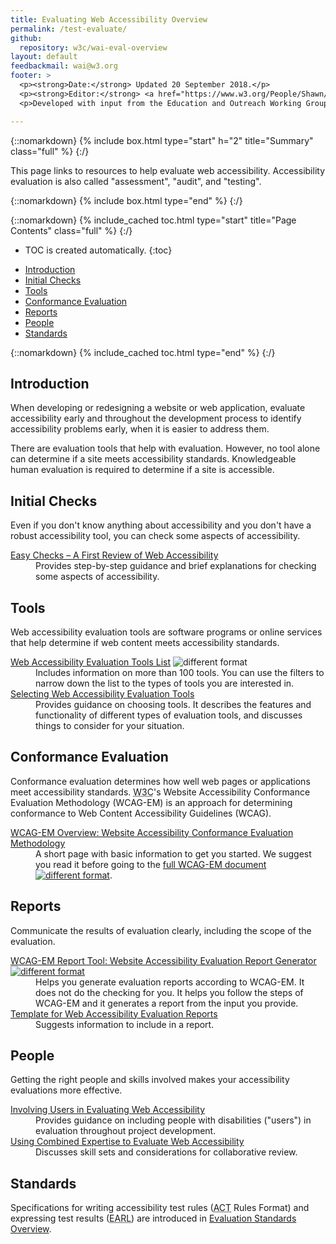 ```yaml
---
title: Evaluating Web Accessibility Overview
permalink: /test-evaluate/
github: 
  repository: w3c/wai-eval-overview
layout: default
feedbackmail: wai@w3.org
footer: >
  <p><strong>Date:</strong> Updated 20 September 2018.</p>
  <p><strong>Editor:</strong> <a href="https://www.w3.org/People/Shawn/">Shawn Lawton Henry</a>.</p>
  <p>Developed with input from the Education and Outreach Working Group (<a href="http://www.w3.org/WAI/EO/">EOWG</a>).</p>

---
```


{::nomarkdown}
{% include box.html type="start" h="2" title="Summary" class="full" %}
{:/}

This page links to resources to help evaluate web accessibility. Accessibility evaluation is also called "assessment", "audit", and "testing".

{::nomarkdown}
{% include box.html type="end" %}
{:/}


{::nomarkdown}
{% include_cached toc.html type="start" title="Page Contents" class="full" %}
{:/}

-   TOC is created automatically.
{:toc}
<ul>
<li><a href="#intro">Introduction</a></li>
<li><a href="#initial">Initial Checks</a></li>
<li><a href="#tools">Tools</a></li>
<li><a href="#conformance">Conformance Evaluation</a></li>
<li><a href="#reports">Reports</a></li>
<li><a href="#people">People</a></li>
<li><a href="#standards">Standards</a></li>
</ul>
{::nomarkdown}
{% include_cached toc.html type="end" %}
{:/}

<h2 id="intro">Introduction</h2>
<p>When developing or redesigning a website or web application, evaluate accessibility early and throughout the development process to identify accessibility problems early, when it is easier to address them.</p>
<p>There are evaluation tools that help with evaluation. However, no tool alone can determine if a site meets accessibility standards. Knowledgeable human evaluation is required to determine if a site is accessible.</p>
<h2 id="initial">Initial Checks</h2>
<p>Even if you don't know anything about accessibility and you don't have a robust accessibility tool, you can check some aspects of accessibility.</p>
<dl>
<dt><a href="{{ "/test-evaluate/preliminary/" | relative_url }}">Easy Checks – A First Review of Web Accessibility</a></dt>
<dd>Provides step-by-step guidance and brief explanations for checking some aspects of  accessibility.</dd>
</dl>
<h2 id="tools">Tools</h2>
<p>Web accessibility evaluation tools are software programs or online services that help determine if web content meets accessibility standards.</p>
<dl>
<dt><a href="https://www.w3.org/WAI/ER/tools/">Web Accessibility Evaluation Tools List</a> <img src="https://www.w3.org/Icons/tr.png" alt="different format" /></dt>
<dd>Includes information on more than 100 tools. You can use the filters to narrow down the list to the types of tools you are interested in.</dd>
<dt><a href="https://www.w3.org/WAI/eval/selectingtools.html">Selecting Web Accessibility Evaluation Tools</a></dt>
<dd> Provides guidance on choosing   tools. It describes the features and functionality of different types of evaluation tools, and discusses things to consider for your situation.</dd>
</dl>
<h2 id="conformance">Conformance Evaluation</h2>
<p>Conformance evaluation determines how well web pages or applications meet accessibility standards. <acronym title="World Wide Web Consortium">W3C</acronym>'s Website Accessibility Conformance Evaluation Methodology (WCAG-EM) is an approach for determining conformance to Web Content Accessibility Guidelines (WCAG).</p>
<dl>
<dt><a href="https://www.w3.org/WAI/eval/conformance.html">WCAG-EM Overview: Website Accessibility Conformance Evaluation Methodology</a></dt>
<dd>A short page with basic information to get you started. We suggest you read it before going to the <a href="https://www.w3.org/TR/WCAG-EM/">full WCAG-EM document <img src="https://www.w3.org/Icons/tr.png" alt="different format" /></a>.</dd>
</dl>
<h2 id="reports">Reports</h2>
<p>Communicate the results of evaluation clearly, including the scope of the evaluation. </p>
<dl>
<dt><a href="https://www.w3.org/WAI/eval/report-tool/#/">WCAG-EM Report Tool: Website Accessibility Evaluation Report Generator <img src="https://www.w3.org/Icons/tr.png" alt="different format" /></a></dt>
<dd> Helps you generate evaluation reports according to WCAG-EM. It does not do the checking for you. It helps you follow the steps of WCAG-EM and it generates a report from the input  you provide.</dd>
<dt><a href="https://www.w3.org/WAI/eval/template">Template for Web Accessibility Evaluation Reports</a></dt>
<dd>Suggests information to include in a report.</dd>
</dl>
<h2 id="people">People</h2>
<p>Getting the right people and skills involved makes your accessibility evaluations more effective.</p>
<dl>
<dt><a href="{{ "/test-evaluate/involving-users/" | relative_url }}">Involving Users in Evaluating Web Accessibility</a></dt>
<dd>Provides guidance on including people with disabilities (&quot;users&quot;) in evaluation throughout project development.</dd>
<dt><a href="https://www.w3.org/WAI/eval/reviewteams">Using Combined Expertise to Evaluate Web Accessibility</a></dt>
<dd>Discusses skill sets and considerations for collaborative review.</dd>
</dl>
<h2 id="standards">Standards</h2>
<p>Specifications for writing accessibility test rules (<abbr title="Accessibility Conformance Testing">ACT</abbr> Rules Format) and expressing test results (<abbr title="Evaluation and Report Language">EARL</abbr>) are introduced in <a href="{{ "/standards-guidelines/evaluation/" | relative_url }}">Evaluation Standards Overview</a>.</p>
